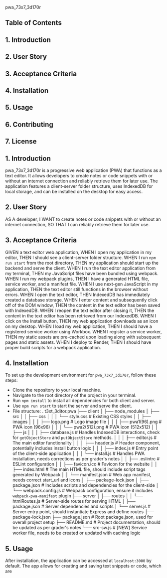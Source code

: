 pwa_73x7_3d170r
## Table of Contents
## 1. Introduction
## 2. User Story
## 3. Acceptance Criteria
## 4. Installation
## 5. Usage
## 6. Contributing
## 7. License

## 1. Introduction
pwa_73x7_3d170r is a progressive web application (PWA) that functions as a text editor. It allows developers to create notes or code snippets with or without an internet connection and reliably retrieve them for later use. The application features a client-server folder structure, uses IndexedDB for local storage, and can be installed on the desktop for easy access.

## 2. User Story
AS A developer,
I WANT to create notes or code snippets with or without an internet connection,
SO THAT I can reliably retrieve them for later use.

## 3. Acceptance Criteria
GIVEN a text editor web application,
WHEN I open my application in my editor,
THEN I should see a client-server folder structure.
WHEN I run `npm run start` from the root directory,
THEN my application should start up the backend and serve the client.
WHEN I run the text editor application from my terminal,
THEN my JavaScript files have been bundled using webpack.
WHEN I run my webpack plugins,
THEN I have a generated HTML file, service worker, and a manifest file.
WHEN I use next-gen JavaScript in my application,
THEN the text editor still functions in the browser without errors.
WHEN I open the text editor,
THEN IndexedDB has immediately created a database storage.
WHEN I enter content and subsequently click off of the DOM window,
THEN the content in the text editor has been saved with IndexedDB.
WHEN I reopen the text editor after closing it,
THEN the content in the text editor has been retrieved from our IndexedDB.
WHEN I click on the Install button,
THEN my web application downloads as an icon on my desktop.
WHEN I load my web application,
THEN I should have a registered service worker using Workbox.
WHEN I register a service worker,
THEN my static assets are pre-cached upon loading along with subsequent pages and static assets.
WHEN I deploy to Render,
THEN I should have proper build scripts for a webpack application.


## 4. Installation
To set up the development environment for `pwa_73x7_3d170r`, follow these steps:

- Clone the repository to your local machine.
- Navigate to the root directory of the project in your terminal.
- Run `npm install` to install all dependencies for both client and server.
- Use `npm run start` to start the server and serve the client.
- File structure:
.
t3xt_3ditor.pwa
├── client
│   ├── node_modules
│   ├── src
│   │   ├── css
│   │   │   └── style.css             # Existing CSS styles
│   │   ├── images
│   │   │   ├── logo.png              # Logo image file
│   │   │   ├── pwa1(96).png          # PWA icon (96x96)
│   │   │   └── pwa2(512).png         # PWA icon (512x512)
│   │   ├── js
│   │   │   ├── database.js           # Handles IndexedDB interactions, check for `getObjectStore` and `putObjectStore` methods.
│   │   │   ├── editor.js             # The main editor functionality
│   │   │   ├── header.js             # Header component, potentially includes install button logic
│   │   │   ├── index.js              # Entry point of the client-side application
│   │   │   └── install.js            # Handles PWA installation, needs corrections as per grader's notes
│   │   ├── .eslintrc                 # ESLint configuration
│   │   ├── favicon.ico               # Favicon for the website
│   │   ├── index.html                # The main HTML file, should include script tags generated by Webpack
│   │   └── manifest.json             # Web app manifest, needs correct start_url and icons
│   ├── package-lock.json
│   ├── package.json                  # Includes scripts and dependencies for the client-side
│   └── webpack.config.js             # Webpack configuration, ensure it includes `webpack-pwa-manifest` plugin
├── server
│   ├── routes
│   │   └── htmlRoutes.js             # Server-side routes for serving HTML
│   ├── package.json                  # Server dependencies and scripts
│   └── server.js                     # Server entry point, should instantiate Express and define routes
├── package-lock.json
├── package.json                      # Root package.json, used for overall project setup
├── README.md                         # Project documentation, should be updated as per grader's notes
└── src-sw.js                         # [NEW] Service worker file, needs to be created or updated with caching logic



## 5. Usage
After installation, the application can be accessed at `localhost:3000` by default. The app allows for creating and saving text snippets or code, which are


